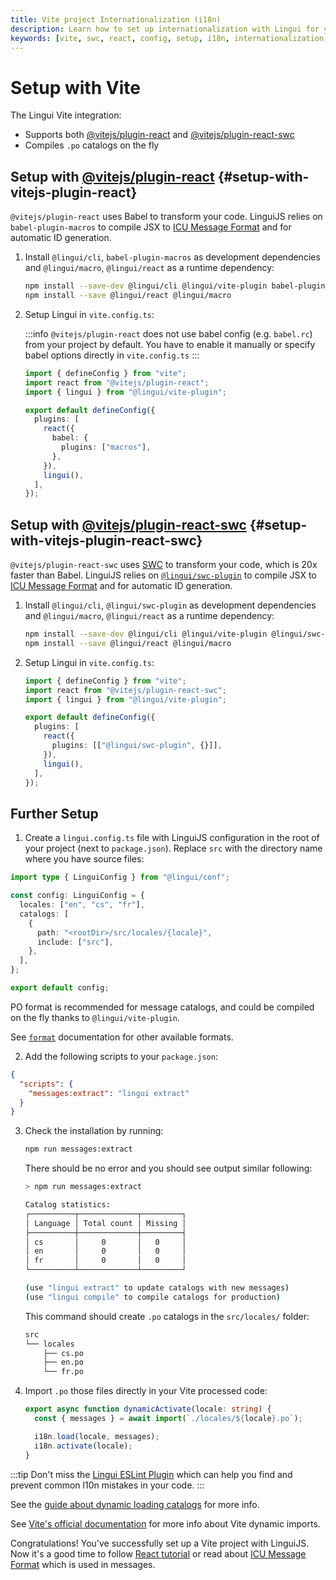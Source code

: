 ```yaml
---
title: Vite project Internationalization (i18n)
description: Learn how to set up internationalization with Lingui for your Vite project.
keywords: [vite, swc, react, config, setup, i18n, internationalization, l10n, localization, translation, tutorial]
---
```


# Setup with Vite

The Lingui Vite integration:

- Supports both [@vitejs/plugin-react](https://www.npmjs.com/package/@vitejs/plugin-react) and [@vitejs/plugin-react-swc](https://www.npmjs.com/package/@vitejs/plugin-react-swc)
- Compiles `.po` catalogs on the fly

## Setup with [@vitejs/plugin-react](https://www.npmjs.com/package/@vitejs/plugin-react) {#setup-with-vitejs-plugin-react}

`@vitejs/plugin-react` uses Babel to transform your code. LinguiJS relies on `babel-plugin-macros` to compile JSX to [ICU Message Format](/docs/ref/message-format.md) and for automatic ID generation.

1.  Install `@lingui/cli`, `babel-plugin-macros` as development dependencies and `@lingui/macro`, `@lingui/react` as a runtime dependency:

    ```bash npm2yarn
    npm install --save-dev @lingui/cli @lingui/vite-plugin babel-plugin-macros
    npm install --save @lingui/react @lingui/macro
    ```

2.  Setup Lingui in `vite.config.ts`:

    :::info
    `@vitejs/plugin-react` does not use babel config (e.g. `babel.rc`) from your project by default. You have to enable it manually or specify babel options directly in `vite.config.ts`
    :::

    ```ts title="vite.config.ts"
    import { defineConfig } from "vite";
    import react from "@vitejs/plugin-react";
    import { lingui } from "@lingui/vite-plugin";

    export default defineConfig({
      plugins: [
        react({
          babel: {
            plugins: ["macros"],
          },
        }),
        lingui(),
      ],
    });
    ```

## Setup with [@vitejs/plugin-react-swc](https://www.npmjs.com/package/@vitejs/plugin-react-swc) {#setup-with-vitejs-plugin-react-swc}

`@vitejs/plugin-react-swc` uses [SWC](https://swc.rs/) to transform your code, which is 20x faster than Babel. LinguiJS relies on [`@lingui/swc-plugin`](/docs/ref/swc-plugin.md) to compile JSX to [ICU Message Format](/docs/ref/message-format.md) and for automatic ID generation.

1.  Install `@lingui/cli`, `@lingui/swc-plugin` as development dependencies and `@lingui/macro`, `@lingui/react` as a runtime dependency:

    ```bash npm2yarn
    npm install --save-dev @lingui/cli @lingui/vite-plugin @lingui/swc-plugin
    npm install --save @lingui/react @lingui/macro
    ```

2.  Setup Lingui in `vite.config.ts`:

    ```ts title="vite.config.ts"
    import { defineConfig } from "vite";
    import react from "@vitejs/plugin-react-swc";
    import { lingui } from "@lingui/vite-plugin";

    export default defineConfig({
      plugins: [
        react({
          plugins: [["@lingui/swc-plugin", {}]],
        }),
        lingui(),
      ],
    });
    ```

## Further Setup

1. Create a `lingui.config.ts` file with LinguiJS configuration in the root of your project (next to `package.json`). Replace `src` with the directory name where you have source files:

```ts title="lingui.config.ts"
import type { LinguiConfig } from "@lingui/conf";

const config: LinguiConfig = {
  locales: ["en", "cs", "fr"],
  catalogs: [
    {
      path: "<rootDir>/src/locales/{locale}",
      include: ["src"],
    },
  ],
};

export default config;
```

PO format is recommended for message catalogs, and could be compiled on the fly thanks to `@lingui/vite-plugin`.

See [`format`](/docs/ref/catalog-formats.md) documentation for other available formats.

2. Add the following scripts to your `package.json`:

```json title="package.json"
{
  "scripts": {
    "messages:extract": "lingui extract"
  }
}
```

3. Check the installation by running:

   ```bash npm2yarn
   npm run messages:extract
   ```

   There should be no error and you should see output similar following:

   ```bash npm2yarn
   > npm run messages:extract

   Catalog statistics:
   ┌──────────┬─────────────┬─────────┐
   │ Language │ Total count │ Missing │
   ├──────────┼─────────────┼─────────┤
   │ cs       │     0       │   0     │
   │ en       │     0       │   0     │
   │ fr       │     0       │   0     │
   └──────────┴─────────────┴─────────┘

   (use "lingui extract" to update catalogs with new messages)
   (use "lingui compile" to compile catalogs for production)
   ```

   This command should create `.po` catalogs in the `src/locales/` folder:

   ```bash
   src
   └── locales
       ├── cs.po
       ├── en.po
       └── fr.po
   ```

4. Import `.po` those files directly in your Vite processed code:

   ```ts
   export async function dynamicActivate(locale: string) {
     const { messages } = await import(`./locales/${locale}.po`);

     i18n.load(locale, messages);
     i18n.activate(locale);
   }
   ```

:::tip
Don't miss the [Lingui ESLint Plugin](/docs/ref/eslint-plugin.md) which can help you find and prevent common l10n mistakes in your code.
:::

See the [guide about dynamic loading catalogs](/docs/guides/dynamic-loading-catalogs.md) for more info.

See [Vite's official documentation](https://vitejs.dev/guide/features.html#dynamic-import) for more info about Vite dynamic imports.

Congratulations! You've successfully set up a Vite project with LinguiJS. Now it's a good time to follow [React tutorial](/docs/tutorials/react.md) or read about [ICU Message Format](/docs/ref/message-format.md) which is used in messages.
